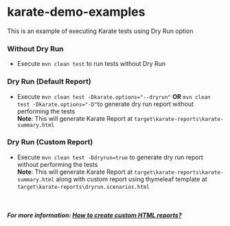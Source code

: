 # karate-demo-examples
This is an example of executing Karate tests using Dry Run option

### Without Dry Run
* Execute `mvn clean test` to run tests without Dry Run


### Dry Run (Default Report)
* Execute `mvn clean test -Dkarate.options="--dryrun"` **OR**  `mvn clean test -Dkarate.options="-D"`to generate dry run report without performing the tests
<br> **Note**: This will generate Karate Report at `target\karate-reports\karate-summary.html`

### Dry Run (Custom Report)
* Execute `mvn clean test -Ddryrun=true` to generate dry run report without performing the tests
<br> **Note**: This will generate Karate Report at `target\karate-reports\karate-summary.html` along with custom report using thymeleaf template at `target\karate-reports\dryrun.scenarios.html`

<br>

#### _For more information: [How to create custom HTML reports?](https://stackoverflow.com/questions/66770179/how-to-add-an-option-to-cucumber-report-to-remove-scenarios-that-have-a-certain/66773839#66773839)_